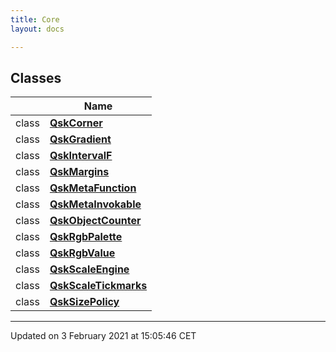 ```yaml
---
title: Core
layout: docs

---
```



## Classes

|                | Name           |
| -------------- | -------------- |
| class | **[QskCorner](/docs/classes/classQskCorner/)**  |
| class | **[QskGradient](/docs/classes/classQskGradient/)**  |
| class | **[QskIntervalF](/docs/classes/classQskIntervalF/)**  |
| class | **[QskMargins](/docs/classes/classQskMargins/)**  |
| class | **[QskMetaFunction](/docs/classes/classQskMetaFunction/)**  |
| class | **[QskMetaInvokable](/docs/classes/classQskMetaInvokable/)**  |
| class | **[QskObjectCounter](/docs/classes/classQskObjectCounter/)**  |
| class | **[QskRgbPalette](/docs/classes/classQskRgbPalette/)**  |
| class | **[QskRgbValue](/docs/classes/classQskRgbValue/)**  |
| class | **[QskScaleEngine](/docs/classes/classQskScaleEngine/)**  |
| class | **[QskScaleTickmarks](/docs/classes/classQskScaleTickmarks/)**  |
| class | **[QskSizePolicy](/docs/classes/classQskSizePolicy/)**  |












-------------------------------

Updated on  3 February 2021 at 15:05:46 CET